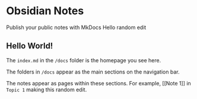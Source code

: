 # Obsidian Notes

Publish your public notes with MkDocs
Hello random edit
## Hello World!

The `index.md` in the `/docs` folder is the homepage you see here.

The folders in `/docs` appear as the main sections on the navigation bar.

The notes appear as pages within these sections. For example, [[Note 1]] in `Topic 1`
making this random edit.
